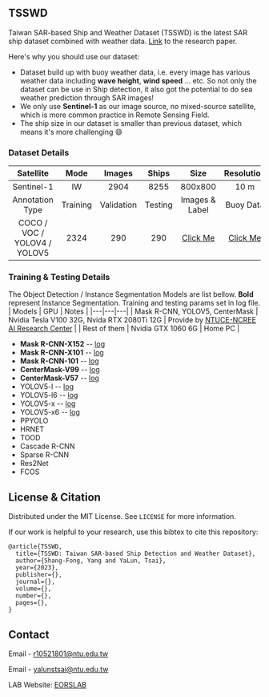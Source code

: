 <!-- ABOUT THE PROJECT -->
## TSSWD
Taiwan SAR-based Ship and Weather Dataset (TSSWD) is the latest SAR ship dataset combined with weather data. [Link]() to the research paper.

Here's why you should use our dataset:
* Dataset build up with buoy weather data, i.e. every image has various weather data including **wave height**, **wind speed** ... etc. So not only the dataset can be use in Ship detection, it also got the potential to do sea weather prediction through SAR images!
* We only use **Sentinel-1** as our image source, no mixed-source satellite, which is more common practice in Remote Sensing Field.
* The ship size in our dataset is smaller than previous dataset, which means it's more challenging :smile:

### Dataset Details

|          Satellite          |   Mode   |   Images   |  Ships  |     Size    | Resolution |
|:---------------------------:|:--------:|:----------:|:-------:|:-----------:|:----------:|
|          Sentinel-1         |    IW    |    2904    |   8255  |   800x800   |    10 m    |
|       Annotation Type       | Training | Validation | Testing | Images & Label |  Buoy Data |
| COCO / VOC / YOLOV4 / YOLOV5 |   2324   |     290    |   290   | [Click Me](https://drive.google.com/drive/folders/187sgcSEF8eRBL3AuWnMjG7rLgs_O4XIr?usp=sharing)            |   [Click Me](https://drive.google.com/drive/folders/1iJI775r_iQzYK1Po1Hgu_cIgTiuqzVdW?usp=sharing)         |




### Training & Testing Details

The Object Detection / Instance Segmentation Models are list bellow. **Bold** represent Instance Segmentation. Training and testing params set in log file.    
| Models | GPU | Notes |
|---|---|---|
| Mask R-CNN, YOLOV5, CenterMask | Nvidia Tesla V100 32G, Nvida RTX 2080Ti 12G | Provide by [NTUCE-NCREE AI Research Center](http://www.aiengineer.tw/) |
| Rest of them | Nvidia GTX 1060 6G | Home PC |

* **Mask R-CNN-X152** -- [log](/logfile/x152)
* **Mask R-CNN-X101** -- [log](/logfile/x101)
* **Mask R-CNN-101** -- [log](/logfile/r101)
* **CenterMask-V99** -- [log](/logfile/v99)
* **CenterMask-V57** -- [log](/logfile/v57)
* YOLOV5-l -- [log](/logfile/yolov5-l)
* YOLOV5-l6 -- [log](/logfile/yolov5-l6)
* YOLOV5-x -- [log](/logfile/yolov5-x)
* YOLOV5-x6 -- [log](/logfile/yolov5-x6)
* PPYOLO
* HRNET
* TOOD
* Cascade R-CNN
* Sparse R-CNN
* Res2Net
* FCOS

<!-- LICENSE -->
## License & Citation

Distributed under the MIT License. See `LICENSE` for more information.    

If our work is helpful to your research, use this bibtex to cite this repository:
```
@article{TSSWD,
  title={TSSWD: Taiwan SAR-based Ship Detection and Weather Dataset},
  author={Shang-Fong, Yang and YaLun, Tsai},
  year={2023},
  publisher={},
  journal={},
  volume={},
  number={},
  pages={},
}
```

<!-- CONTACT -->
## Contact

Email - r10521801@ntu.edu.tw   

Email - yalunstsai@ntu.edu.tw  

LAB Website: [EORSLAB](https://yalunstsai.wixsite.com/eorslab-ntu)
